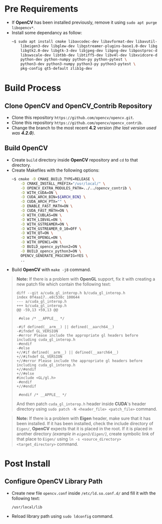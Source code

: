 # Pre Requirements

- If **OpenCV** has been installed previously, remove it using `sudo apt purge libopencv*`.
- Install some dependancy as follow:
  ``` sh
  ~$ sudo apt install cmake libavcodec-dev libavformat-dev libavutil-dev \
      libeigen3-dev libglew-dev libgstreamer-plugins-base1.0-dev libgstreamer1.0-dev \
      libgtk2.0-dev libgtk-3-dev libjpeg-dev libpng-dev libpostproc-dev \
      libswscale-dev libtbb-dev libtiff5-dev libv4l-dev libxvidcore-dev libx264-dev \
      python-dev python-numpy python-py python-pytest \
      python3-dev python3-numpy python3-py python3-pytest \
      pkg-config qt5-default zlib1g-dev
  ```

# Build Process

## Clone OpenCV and OpenCV_Contrib Repository

- Clone this repository `https://github.com/opencv/opencv.git`.
- Clone this repository `https://github.com/opencv/opencv_contrib`.
- Change the branch to the most recent **4.2** version _(the last version used was **4.2.0**)_.

## Build OpenCV

- Create `build` directory inside **OpenCV** repository and `cd` to that directory.
- Create Makefiles with the following options:
  ``` sh
  ~$ cmake -D CMAKE_BUILD_TYPE=RELEASE \
      -D CMAKE_INSTALL_PREFIX="/usr/local/" \
      -D OPENCV_EXTRA_MODULES_PATH=../../opencv_contrib \
      -D WITH_CUDA=ON \
      -D CUDA_ARCH_BIN=${ARCH_BIN} \
      -D CUDA_ARCH_PTX="" \
      -D ENABLE_FAST_MATH=ON \
      -D CUDA_FAST_MATH=ON \
      -D WITH_CUBLAS=ON \
      -D WITH_LIBV4L=ON \
      -D WITH_GSTREAMER=ON \
      -D WITH_GSTREAMER_0_10=OFF \
      -D WITH_QT=ON \
      -D WITH_OPENGL=ON \
      -D WITH_OPENCL=ON \
      -D BUILD_opencv_python2=ON \
      -D BUILD_opencv_python3=ON \
      OPENCV_GENERATE_PKGCONFIG=YES \
      ..
  ```
- Build **OpenCV** with `make -j8` command.

> **Note:** If there is a problem with **OpenGL** support, fix it with creating a new patch file which contain the following text:
> ```
> diff --git a/cuda_gl_interop.h b/cuda_gl_interop.h
> index 0f4aa17..e8c538c 100644
> --- a/cuda_gl_interop.h
> +++ b/cuda_gl_interop.h
> @@ -59,13 +59,13 @@
>
>  #else /* __APPLE__ */
>
> -#if defined(__arm__) || defined(__aarch64__)
> -#ifndef GL_VERSION
> -#error Please include the appropriate gl headers before including cuda_gl_interop.h
> -#endif
> -#else
> +//#if defined(__arm__) || defined(__aarch64__)
> +//#ifndef GL_VERSION
> +//#error Please include the appropriate gl headers before including cuda_gl_interop.h
> +//#endif
> +//#else
> #include <GL/gl.h>
> -#endif
> +//#endif
>
>  #endif /* __APPLE__ */
> ```
> And then patch `cuda_gl_interop.h` header inside **CUDA**'s header directory using `sudo patch -N <header_file> <patch_file>` command.

> **Note:** If there is a problem with **Eigen** header, make sure that it has been installed.
> If it has been installed, check the include directory of `Eigen/`, **OpenCV** expects that it is placed in the root. If it is placed in another directory _(example in `eigen3/Eigen/`)_, create symbolic link of that place to `Eigen/` using `ln -s <source_directory> <target_directory>` command.

# Post Install

## Configure OpenCV Library Path

- Create new file `opencv.conf` inside `/etc/ld.so.conf.d/` and fill it with the following text:
  ```
  /usr/local/lib
  ```
- Reload library path using `sudo ldconfig` command.
